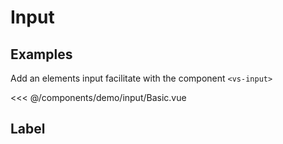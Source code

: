 # Input

## Examples

Add an elements input facilitate with the component `<vs-input>`

<DemoContainer>
  <v-input modelValue="video" type="text" />
</DemoContainer>

<<< @/components/demo/input/Basic.vue

## Label

<DemoContainer>
  <v-input label="Password" modelValue="password" type="text" />
</DemoContainer>
